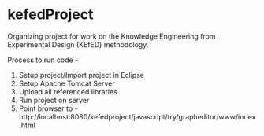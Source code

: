 # kefedProject
Organizing project for work on the Knowledge Engineering from Experimental Design (KEfED) methodology. 

Process to run code - 
1. Setup project/Import project in Eclipse
2. Setup Apache Tomcat Server
3. Upload all referenced libraries
4. Run project on server 
5. Point browser to - http://localhost:8080/kefedproject/javascript/try/grapheditor/www/index.html
